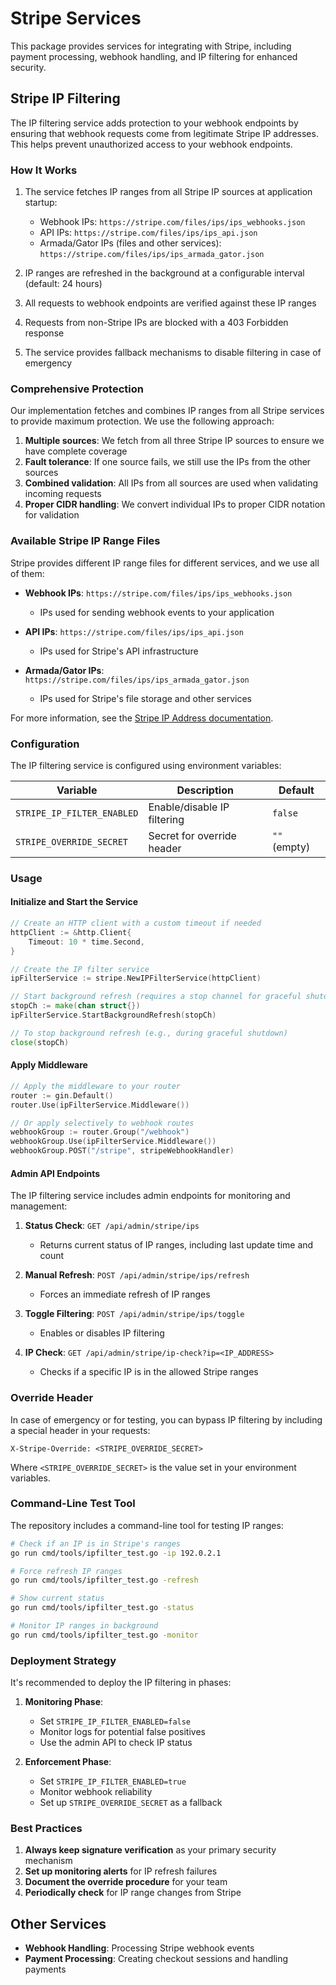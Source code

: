 # Stripe Services

This package provides services for integrating with Stripe, including payment processing, webhook handling, and IP filtering for enhanced security.

## Stripe IP Filtering

The IP filtering service adds protection to your webhook endpoints by ensuring that webhook requests come from legitimate Stripe IP addresses. This helps prevent unauthorized access to your webhook endpoints.

### How It Works

1. The service fetches IP ranges from all Stripe IP sources at application startup:
   - Webhook IPs: `https://stripe.com/files/ips/ips_webhooks.json`
   - API IPs: `https://stripe.com/files/ips/ips_api.json`
   - Armada/Gator IPs (files and other services): `https://stripe.com/files/ips/ips_armada_gator.json`

2. IP ranges are refreshed in the background at a configurable interval (default: 24 hours)
3. All requests to webhook endpoints are verified against these IP ranges
4. Requests from non-Stripe IPs are blocked with a 403 Forbidden response
5. The service provides fallback mechanisms to disable filtering in case of emergency

### Comprehensive Protection

Our implementation fetches and combines IP ranges from all Stripe services to provide maximum protection. We use the following approach:

1. **Multiple sources**: We fetch from all three Stripe IP sources to ensure we have complete coverage
2. **Fault tolerance**: If one source fails, we still use the IPs from the other sources
3. **Combined validation**: All IPs from all sources are used when validating incoming requests
4. **Proper CIDR handling**: We convert individual IPs to proper CIDR notation for validation

### Available Stripe IP Range Files

Stripe provides different IP range files for different services, and we use all of them:

- **Webhook IPs**: `https://stripe.com/files/ips/ips_webhooks.json`
  - IPs used for sending webhook events to your application

- **API IPs**: `https://stripe.com/files/ips/ips_api.json`
  - IPs used for Stripe's API infrastructure

- **Armada/Gator IPs**: `https://stripe.com/files/ips/ips_armada_gator.json`
  - IPs used for Stripe's file storage and other services

For more information, see the [Stripe IP Address documentation](https://docs.stripe.com/ips).

### Configuration

The IP filtering service is configured using environment variables:

| Variable | Description | Default |
|----------|-------------|---------|
| `STRIPE_IP_FILTER_ENABLED` | Enable/disable IP filtering | `false` |
| `STRIPE_OVERRIDE_SECRET` | Secret for override header | `""` (empty) |

### Usage

#### Initialize and Start the Service

```go
// Create an HTTP client with a custom timeout if needed
httpClient := &http.Client{
    Timeout: 10 * time.Second,
}

// Create the IP filter service
ipFilterService := stripe.NewIPFilterService(httpClient)

// Start background refresh (requires a stop channel for graceful shutdown)
stopCh := make(chan struct{})
ipFilterService.StartBackgroundRefresh(stopCh)

// To stop background refresh (e.g., during graceful shutdown)
close(stopCh)
```

#### Apply Middleware

```go
// Apply the middleware to your router
router := gin.Default()
router.Use(ipFilterService.Middleware())

// Or apply selectively to webhook routes
webhookGroup := router.Group("/webhook")
webhookGroup.Use(ipFilterService.Middleware())
webhookGroup.POST("/stripe", stripeWebhookHandler)
```

#### Admin API Endpoints

The IP filtering service includes admin endpoints for monitoring and management:

1. **Status Check**: `GET /api/admin/stripe/ips`
   - Returns current status of IP ranges, including last update time and count

2. **Manual Refresh**: `POST /api/admin/stripe/ips/refresh`
   - Forces an immediate refresh of IP ranges

3. **Toggle Filtering**: `POST /api/admin/stripe/ips/toggle`
   - Enables or disables IP filtering

4. **IP Check**: `GET /api/admin/stripe/ip-check?ip=<IP_ADDRESS>`
   - Checks if a specific IP is in the allowed Stripe ranges

### Override Header

In case of emergency or for testing, you can bypass IP filtering by including a special header in your requests:

```
X-Stripe-Override: <STRIPE_OVERRIDE_SECRET>
```

Where `<STRIPE_OVERRIDE_SECRET>` is the value set in your environment variables.

### Command-Line Test Tool

The repository includes a command-line tool for testing IP ranges:

```bash
# Check if an IP is in Stripe's ranges
go run cmd/tools/ipfilter_test.go -ip 192.0.2.1

# Force refresh IP ranges
go run cmd/tools/ipfilter_test.go -refresh

# Show current status
go run cmd/tools/ipfilter_test.go -status

# Monitor IP ranges in background
go run cmd/tools/ipfilter_test.go -monitor
```

### Deployment Strategy

It's recommended to deploy the IP filtering in phases:

1. **Monitoring Phase**: 
   - Set `STRIPE_IP_FILTER_ENABLED=false`
   - Monitor logs for potential false positives
   - Use the admin API to check IP status

2. **Enforcement Phase**:
   - Set `STRIPE_IP_FILTER_ENABLED=true`
   - Monitor webhook reliability
   - Set up `STRIPE_OVERRIDE_SECRET` as a fallback

### Best Practices

1. **Always keep signature verification** as your primary security mechanism
2. **Set up monitoring alerts** for IP refresh failures
3. **Document the override procedure** for your team
4. **Periodically check** for IP range changes from Stripe

## Other Services

- **Webhook Handling**: Processing Stripe webhook events
- **Payment Processing**: Creating checkout sessions and handling payments 
